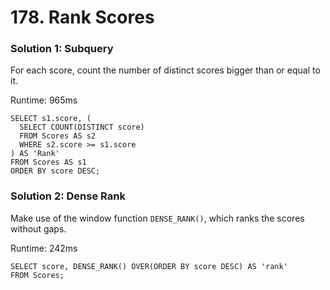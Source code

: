 # 178. Rank Scores

### Solution 1: Subquery

For each score, count the number of distinct scores bigger than or equal to it.  

Runtime: 965ms
```
SELECT s1.score, (
  SELECT COUNT(DISTINCT score)
  FROM Scores AS s2
  WHERE s2.score >= s1.score
) AS 'Rank'
FROM Scores AS s1
ORDER BY score DESC;
```

### Solution 2: Dense Rank

Make use of the window function `DENSE_RANK()`, which ranks the scores without gaps.

Runtime: 242ms
```
SELECT score, DENSE_RANK() OVER(ORDER BY score DESC) AS 'rank'
FROM Scores;
```